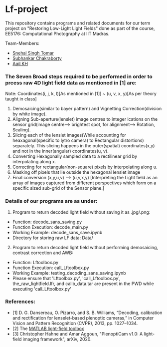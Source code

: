 # Lf-project

This repository contains programs and related documents for our term project on "Restoring Low-Light Light Fields" done as part of the course, EE5176: Computational Photography at IIT Madras.

Team-Members:

+ [Snehal Singh Tomar](https://snehalstomar.github.io)
+ [Subhankar Chakraborty](https://github.com/Subhankar48)
+ [Aqil KH](https://github.com/AqilHussan)

### The Seven Broad steps required to be performed in order to prcess raw 4D light field data as mentioned in [1] are:

Note: Coordinates(i, j, k, l)[As mentioned in [1]] ~ (u, v, x, y)[As per theory taught in class]
1. Demosaicing(similar to bayer pattern) and Vignetting Correction(division by white image).
2. Aligning Sub-aperture(lenslet) image centres to integer lcations on the sensor grid(image centre--> brightest spot, for alignment--> Rotation, Scaling).
3. Slicing each of the lenslet images(While accounting for heaxagonal(specific to lytro camera) to Rectangular distortions) separately. This slicing happens in the outer(spatial) coordinates(x,y) and not in the inner(angular) coordinates(u, v).
4. Converting Hexagonally sampled data to a rectilinear grid by interpolating along x.
5. Correcting for rectangular(non-square) pixels by interpolating along u.
6. Masking off pixels that lie outside the hexagonal lenslet image
7. Final conversion (x,y,u,v) --> (u,v,x,y) [Interpreting the Light field as an array of images captured from different perspectives which form on a specific sized sub-grid of the Sensor plane.]  


### Details of our programs are as under:
1. Program to return decoded light field without saving it as .jpg/.png:
+ Function: decode_sans_saving.py
+ Function Execution: decode_main.py
+ Working Example: decode_sans_save.ipynb
+ Directory for storing raw LF data: Data/ 
2. Program to return decoded light field without performing demosaicing, contrast correction and AWB:
+ Function: Lftoolbox.py 
+ Function Execution: call_Lftoolbox.py
+ Working Example: testing_decoding_sans_saving.ipynb
+ Please ensure that 'Lftoolbox.py', 'call_Lftoolbox.py', the_raw_lightfield.lfr, and calib_data.tar are present in the PWD while executing 'call_Lftoolbox.py'



### References:
+ [1] D. G. Dansereau, O. Pizarro, and S. B. Williams, “Decoding, calibration and rectification for lenselet-based plenoptic cameras,” in Computer Vision and Pattern Recognition (CVPR), 2013, pp. 1027–1034.
+ [2] The [MATLAB light-field toolbox](https://in.mathworks.com/matlabcentral/fileexchange/75250-light-field-toolbox)
+ [3] Christopher Hahne and Amar Aggoun, "PlenoptiCam v1.0: A light-field imaging framework", arXiv, 2020. 
